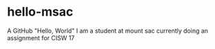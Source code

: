 # hello-msac
A GitHub "Hello, World"
I am a student at mount sac currently doing an assignment for CISW 17
